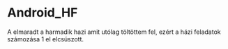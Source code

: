 # Android_HF
A elmaradt a harmadik hazi amit utólag töltöttem fel, ezért a házi feladatok számozása 1 el elcsúszott.

